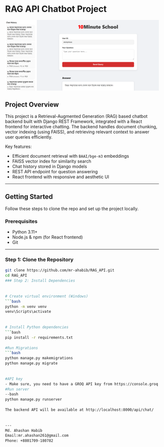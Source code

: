 # RAG API Chatbot Project
![Chatbot UI Screenshot](./screenshot.png)

## Project Overview

This project is a Retrieval-Augmented Generation (RAG) based chatbot backend built with Django REST Framework, integrated with a React frontend for interactive chatting. The backend handles document chunking, vector indexing (using FAISS), and retrieving relevant context to answer user queries efficiently.

Key features:  
- Efficient document retrieval with `BAAI/bge-m3` embeddings  
- FAISS vector index for similarity search  
- Chat history stored in Django models  
- REST API endpoint for question answering  
- React frontend with responsive and aesthetic UI  

---

## Getting Started

Follow these steps to clone the repo and set up the project locally.

### Prerequisites

- Python 3.11+
- Node.js & npm (for React frontend)
- Git

---

### Step 1: Clone the Repository

```bash
git clone https://github.com/mr-ahabib/RAG_API.git
cd RAG_API
### Step 2: Install Dependencies


# Create virtual environment (Windows)
```bash
python -m venv venv
venv\Scripts\activate


# Install Python dependencies
```bash
pip install -r requirements.txt

#Run Migrations
```bash
python manage.py makemigrations
python manage.py migrate


#API key
- Make sure, you need to have a GROQ API key from https://console.groq.com/playground. Sign in to it and create a API key from 'API Keys' tab. Copy the api key and replace the (GROQ API KEY HERE) with your key in chat/rag_utils.py 
#Run server
--bash
python manage.py runserver

The backend API will be available at http://localhost:8000/api/chat/


---
Md. Ahashan Habib
Email:mr.ahashan261@gmail.com
Phone: +8801709-180782
